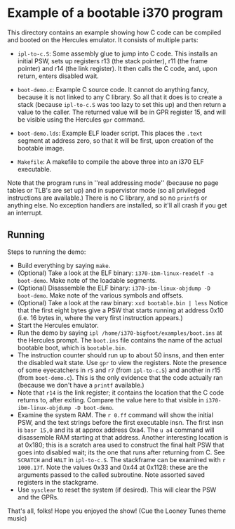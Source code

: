 # Example of a bootable i370 program

This directory contains an example showing how C code can be compiled
and booted on the Hercules emulator.  It consists of multiple parts:

* `ipl-to-c.S`: Some assembly glue to jump into C code. This installs
  an initial PSW, sets up registers r13 (the stack pointer), r11 (the
  frame pointer) and r14 (the link register). It then calls the C code,
  and, upon return, enters disabled wait.

* `boot-demo.c`: Example C source code. It cannot do anything fancy,
  because it is not linked to any C library. So all that it does is to
  create a stack (because `ipl-to-c.S` was too lazy to set this up)
  and then return a value to the caller. The returned value will be
  in GPR register 15, and will be visible using the Hercules `gpr`
  command.

* `boot-demo.lds`: Example ELF loader script. This places the `.text`
  segment at address zero, so that it will be first, upon creation of
  the bootable image.

* `Makefile`: A makefile to compile the above three into an i370 ELF
  executable.

Note that the program runs in ''real addressing mode'' (because no
page tables or TLB's are set up) and in supervistor mode (so all
privileged instructions are available.) There is no C library, and
so no `printf`s or anything else. No exception handlers are installed,
so it'll all crash if you get an interrupt.

## Running
Steps to running the demo:

* Build everything by saying `make`.
* (Optional) Take a look at the ELF binary:
  `i370-ibm-linux-readelf -a boot-demo`.  Make note of the loadable
  segments.
* (Optional) Disassemble the ELF binary:
  `i370-ibm-linux-objdump -D boot-demo`.  Make note of the various
  symbols and offsets.
* (Optional) Take a look at the raw binary: `xxd bootable.bin | less`
  Notice that the first eight bytes give a PSW that starts running at
  address 0x10 (i.e. 16 bytes in, where the very first instruction appears.)
* Start the Hercules emulator.
* Run the demo by saying `ipl /home/i370-bigfoot/examples/boot.ins`
  at the Hercules prompt. The `boot.ins` file contains the name of
  the actual bootable boot, which is `bootable.bin`.
* The instruction counter should run up to about 50 insns, and then enter
  the disabled wait state. Use `gpr` to view the registers. Note the
  presence of some eyecatchers in `r5` and `r7` (from `ipl-to-c.S`) and
  another in r15 (from `boot-demo.c`). This is the only evidence that
  the code actually ran (because we don't have a `printf` available.)
* Note that `r14` is the link register; it contains the location that
  the C code returns to, after exiting. Compare the value here to that
  visible in `i370-ibm-linux-objdump -D boot-demo`.
* Examine the system RAM. The `r 0.ff` command will show the initial
  PSW, and the text strings before the first executable insn. The first
  insn is `basr 15,0` and its at approx address 0xa4.  The `u a4`
  command will disassemble RAM starting at that address. Another
  interesting location is at 0x180; this is a scratch area used to
  construct the final halt PSW that goes into disabled wait; its the
  one that runs after returning from C. See `SCRATCH` and `HALT` in
  `ipl-to-c.S`. The stackframe can be examined with `r 1000.17f`.
  Note the values 0x33 and 0x44 at 0x1128: these are the arguments
  passed to the called subroutine.  Note assorted saved registers
  in the stackgrame.
* Use `sysclear` to reset the system (if desired). This will clear the
  PSW and the GPRs.

That's all, folks!
Hope you enjoyed the show!
(Cue the Looney Tunes theme music)
